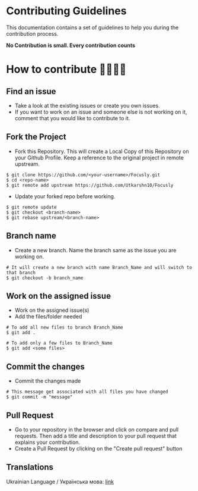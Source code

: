 # Contributing Guidelines  

This documentation contains a set of guidelines to help you during the contribution process.

**No Contribution is small. Every contribution counts**

# How to contribute 👩‍💻👨‍💻

## Find an issue

- Take a look at the existing issues or create you own issues.
- If you want to work on an issue and someone else is not working on it, comment that you would like to contribute to it. 

## Fork the Project

- Fork this Repository. This will create a Local Copy of this Repository on your Github Profile. Keep a reference to the original project in remote upstream.

```
$ git clone https://github.com/<your-username>/Focusly.git
$ cd <repo-name>  
$ git remote add upstream https://github.com/Utkarshn10/Focusly
```

- Update your forked repo before working.

```
$ git remote update  
$ git checkout <branch-name>  
$ git rebase upstream/<branch-name>  
```

## Branch name

- Create a new branch. Name the branch same as the issue you are working on.

```
# It will create a new branch with name Branch_Name and will switch to that branch 
$ git checkout -b branch_name  
```

## Work on the assigned issue

- Work on the assigned issue(s)
- Add the files/folder needed

```
# To add all new files to branch Branch_Name  
$ git add .  

# To add only a few files to Branch_Name
$ git add <some files>
```


## Commit the changes

- Commit the changes made

```
# This message get associated with all files you have changed  
$ git commit -m "message"  
```

## Pull Request

- Go to your repository in the browser and click on compare and pull requests. Then add a title and description to your pull request that explains your contribution.
- Create a Pull Request by clicking on the "Create pull request" button

## Translations

Ukrainian Language / Українська мова: [link](https://github.com/Utkarshn10/Focusly/blob/master/CONTRIBUTING.ukrainian.md)




